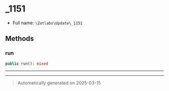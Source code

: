
# _1151





* Full name: `\Zotlabs\Update\_1151`




## Methods


### run



```php
public run(): mixed
```












***


***
> Automatically generated on 2025-03-15
